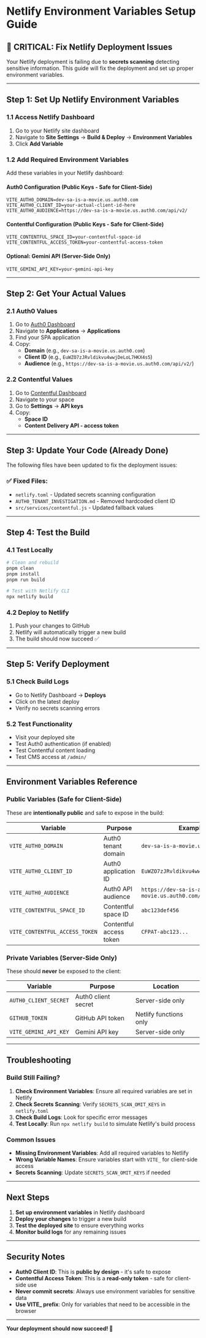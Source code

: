 # Netlify Environment Variables Setup Guide

## 🚨 **CRITICAL: Fix Netlify Deployment Issues**

Your Netlify deployment is failing due to **secrets scanning** detecting sensitive information. This guide will fix the deployment and set up proper environment variables.

---

## **Step 1: Set Up Netlify Environment Variables**

### **1.1 Access Netlify Dashboard**
1. Go to your Netlify site dashboard
2. Navigate to **Site Settings** → **Build & Deploy** → **Environment Variables**
3. Click **Add Variable**

### **1.2 Add Required Environment Variables**

Add these variables in your Netlify dashboard:

#### **Auth0 Configuration (Public Keys - Safe for Client-Side)**
```
VITE_AUTH0_DOMAIN=dev-sa-is-a-movie.us.auth0.com
VITE_AUTH0_CLIENT_ID=your-actual-client-id-here
VITE_AUTH0_AUDIENCE=https://dev-sa-is-a-movie.us.auth0.com/api/v2/
```

#### **Contentful Configuration (Public Keys - Safe for Client-Side)**
```
VITE_CONTENTFUL_SPACE_ID=your-contentful-space-id
VITE_CONTENTFUL_ACCESS_TOKEN=your-contentful-access-token
```

#### **Optional: Gemini API (Server-Side Only)**
```
VITE_GEMINI_API_KEY=your-gemini-api-key
```

---

## **Step 2: Get Your Actual Values**

### **2.1 Auth0 Values**
1. Go to [Auth0 Dashboard](https://manage.auth0.com/dashboard/us/dev-sa-is-a-movie)
2. Navigate to **Applications** → **Applications**
3. Find your SPA application
4. Copy:
   - **Domain** (e.g., `dev-sa-is-a-movie.us.auth0.com`)
   - **Client ID** (e.g., `EuWZO7zJRvldikvu4wwjDeLoL7HKX4s5`)
   - **Audience** (e.g., `https://dev-sa-is-a-movie.us.auth0.com/api/v2/`)

### **2.2 Contentful Values**
1. Go to [Contentful Dashboard](https://app.contentful.com)
2. Navigate to your space
3. Go to **Settings** → **API keys**
4. Copy:
   - **Space ID**
   - **Content Delivery API - access token**

---

## **Step 3: Update Your Code (Already Done)**

The following files have been updated to fix the deployment issues:

### **✅ Fixed Files:**
- `netlify.toml` - Updated secrets scanning configuration
- `AUTH0_TENANT_INVESTIGATION.md` - Removed hardcoded client ID
- `src/services/contentful.js` - Updated fallback values

---

## **Step 4: Test the Build**

### **4.1 Test Locally**
```bash
# Clean and rebuild
pnpm clean
pnpm install
pnpm run build

# Test with Netlify CLI
npx netlify build
```

### **4.2 Deploy to Netlify**
1. Push your changes to GitHub
2. Netlify will automatically trigger a new build
3. The build should now succeed ✅

---

## **Step 5: Verify Deployment**

### **5.1 Check Build Logs**
- Go to Netlify Dashboard → **Deploys**
- Click on the latest deploy
- Verify no secrets scanning errors

### **5.2 Test Functionality**
- Visit your deployed site
- Test Auth0 authentication (if enabled)
- Test Contentful content loading
- Test CMS access at `/admin/`

---

## **Environment Variables Reference**

### **Public Variables (Safe for Client-Side)**
These are **intentionally public** and safe to expose in the build:

| Variable | Purpose | Example |
|----------|---------|---------|
| `VITE_AUTH0_DOMAIN` | Auth0 tenant domain | `dev-sa-is-a-movie.us.auth0.com` |
| `VITE_AUTH0_CLIENT_ID` | Auth0 application ID | `EuWZO7zJRvldikvu4wwjDeLoL7HKX4s5` |
| `VITE_AUTH0_AUDIENCE` | Auth0 API audience | `https://dev-sa-is-a-movie.us.auth0.com/api/v2/` |
| `VITE_CONTENTFUL_SPACE_ID` | Contentful space ID | `abc123def456` |
| `VITE_CONTENTFUL_ACCESS_TOKEN` | Contentful access token | `CFPAT-abc123...` |

### **Private Variables (Server-Side Only)**
These should **never** be exposed to the client:

| Variable | Purpose | Location |
|----------|---------|----------|
| `AUTH0_CLIENT_SECRET` | Auth0 client secret | Server-side only |
| `GITHUB_TOKEN` | GitHub API token | Netlify functions only |
| `VITE_GEMINI_API_KEY` | Gemini API key | Server-side only |

---

## **Troubleshooting**

### **Build Still Failing?**
1. **Check Environment Variables**: Ensure all required variables are set in Netlify
2. **Check Secrets Scanning**: Verify `SECRETS_SCAN_OMIT_KEYS` in `netlify.toml`
3. **Check Build Logs**: Look for specific error messages
4. **Test Locally**: Run `npx netlify build` to simulate Netlify's build process

### **Common Issues**
- **Missing Environment Variables**: Add all required variables to Netlify
- **Wrong Variable Names**: Ensure variables start with `VITE_` for client-side access
- **Secrets Scanning**: Update `SECRETS_SCAN_OMIT_KEYS` if needed

---

## **Next Steps**

1. **Set up environment variables** in Netlify dashboard
2. **Deploy your changes** to trigger a new build
3. **Test the deployed site** to ensure everything works
4. **Monitor build logs** for any remaining issues

---

## **Security Notes**

- **Auth0 Client ID**: This is **public by design** - it's safe to expose
- **Contentful Access Token**: This is a **read-only token** - safe for client-side use
- **Never commit secrets**: Always use environment variables for sensitive data
- **Use VITE_ prefix**: Only for variables that need to be accessible in the browser

---

**Your deployment should now succeed! 🎉**


